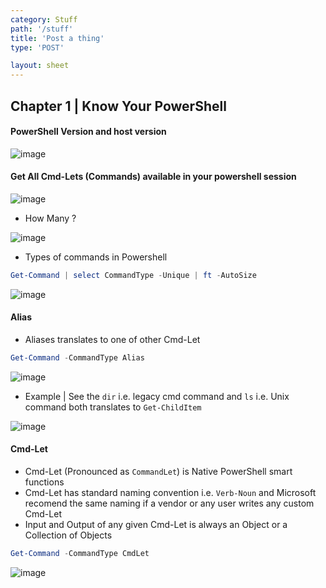```yaml
---
category: Stuff
path: '/stuff'
title: 'Post a thing'
type: 'POST'

layout: sheet
---
```


## Chapter 1 | Know Your PowerShell

#### PowerShell Version and host version

![image](https://user-images.githubusercontent.com/13016162/50814508-f2ddcb80-133f-11e9-9e30-2990a80e6e23.png)

#### Get All Cmd-Lets (Commands) available in your powershell session

![image](https://user-images.githubusercontent.com/13016162/50814614-4e0fbe00-1340-11e9-845e-0f9001d03741.png)

* How Many ?

![image](https://user-images.githubusercontent.com/13016162/50814689-86170100-1340-11e9-8439-af8b432777fd.png)

* Types of commands in Powershell

```PowerShell
Get-Command | select CommandType -Unique | ft -AutoSize
```

![image](https://user-images.githubusercontent.com/13016162/50817394-ad260080-1349-11e9-939e-8c187c0df7ee.png)
#### Alias
* Aliases translates to one of other Cmd-Let
```PowerShell
Get-Command -CommandType Alias
```
![image](https://user-images.githubusercontent.com/13016162/50817593-5a007d80-134a-11e9-801c-36a1a9383fad.png)

* Example | See the `dir` i.e. legacy cmd command and `ls` i.e. Unix command both translates to `Get-ChildItem`

![image](https://user-images.githubusercontent.com/13016162/50818153-32121980-134c-11e9-9645-fd55d817dd1c.png)

#### Cmd-Let
* Cmd-Let (Pronounced as `CommandLet`) is Native PowerShell smart functions
* Cmd-Let has standard naming convention i.e. `Verb-Noun` and Microsoft recomend the same naming if a vendor or any user writes any custom Cmd-Let
* Input and Output of any given Cmd-Let is always an Object or a Collection of Objects  
```PowerShell
Get-Command -CommandType CmdLet
```
![image](https://user-images.githubusercontent.com/13016162/50817822-21ad6f00-134b-11e9-9fdb-6449cd7f6bc6.png)


